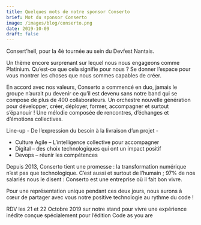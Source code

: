 ```yaml
---
title: Quelques mots de notre sponsor Conserto
brief: Mot du sponsor Conserto
image: /images/blog/conserto.png
date: 2019-10-09
draft: false
---
```


Consert’hell, pour la 4è tournée au sein du Devfest Nantais.
 
Un thème encore surprenant sur lequel nous nous engageons comme Platinium. Qu’est-ce que cela signifie pour nous ? Se donner l’espace pour vous montrer les choses que nous sommes capables de créer.

En accord avec nos valeurs, Conserto a commencé en duo, jamais le groupe n’aurait pu devenir ce qu’il est devenu sans notre band qui se compose de plus de 400 collaborateurs.
Un orchestre nouvelle génération pour développer, créer, déployer, former, accompagner et surtout s’épanouir ! Une mélodie composée de rencontres, d’échanges et d’émotions collectives. 

Line-up - De l’expression du besoin à la livraison d’un projet -

* Culture Agile – L’intelligence collective pour accompagner
* Digital – des choix technologiques qui ont un impact positif
* Devops – réunir les compétences

Depuis 2013, Conserto tient une promesse : la transformation numérique n’est pas que technologique. C’est aussi et surtout de l’humain ; 97% de nos salariés nous le disent : Conserto est une entreprise où il fait bon vivre.

Pour une représentation unique pendant ces deux jours, nous aurons à cœur de partager avec vous notre positive technologie au rythme du code ! 

RDV les 21 et 22 Octobre 2019 sur notre stand pour vivre une expérience inédite conçue spécialement pour l’édition Code as you are